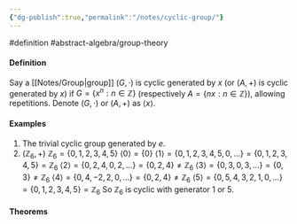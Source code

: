 ```yaml
---
{"dg-publish":true,"permalink":"/notes/cyclic-group/"}
---
```


#definition #abstract-algebra/group-theory

#### Definition
Say a [[Notes/Group\|group]] $(G,\cdot)$ is cyclic generated by $x$ (or $(A,+)$ is cyclic generated by $x$) if $G = \{ x^n : n\in \mathbb{Z} \}$ (respectively $A = \{ nx : n \in \mathbb{Z} \}$), allowing repetitions. Denote $( G, \cdot )$ or $( A, + )$ as $\langle x \rangle$.

#### Examples
1) The trivial cyclic group generated by $e$.
2) $( \mathbb{Z}_{6}, + )$ 
	$\mathbb{Z}_{6}=\{ 0,1,2,3,4,5 \}$
	$\langle 0 \rangle= \{0\}$
	$\langle 1 \rangle = \{ 0,1,2,3,4,5,0,\ldots \}=\{ 0,1,2,3,4,5 \}=\mathbb{Z}_{6}$
	$\langle 2 \rangle= \{ 0,2,4,0,2,\ldots \} = \{0,2,4\} \neq \mathbb{Z}_{6}$
	$\langle 3 \rangle=\{ 0,3,0,3,\ldots \} = \{ 0,3 \}\neq \mathbb{Z}_{6}$
	$\langle 4 \rangle= \{ 0,4,-2,2,0,\ldots \}= \{ 0,2,4 \}\neq \mathbb{Z}_{6}$
	$\langle 5 \rangle= \{ 0,5,4,3,2,1,0,\ldots \}=\{ 0,1,2,3,4,5 \}=\mathbb{Z}_{6}$
	So $\mathbb{Z}_{6}$ is cyclic with generator $1$ or $5$. 

#### Theorems


